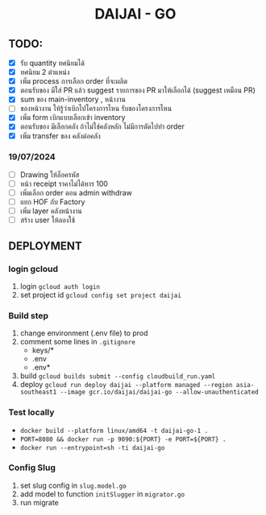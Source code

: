 <h1 align="center">
  DAIJAI - GO
</h1>

## TODO:

- [x] รับ quantity ทศนิยมได้
- [x] ทศนิยม 2 ตำแหน่ง
- [x] เพิ่ม process การเลือก order ที่จะผลิต
- [x] ตอนรับของ มีใส่ PR แล้ว suggest รายการของ PR มาให้เลือกได้ (suggest เหมือน PR)
- [x] sum ของ main-inventory , หน้างาน
- [ ] ของหน้างาน ให้รู้ว่าเบิกไปโครงการไหน รับของโครงการไหน
- [x] เพิ่ม form เบิกแบบเลือกเข้า inventory
- [x] ตอนรับของ มีเลือกคลัง ถ้าไม่ใช่คลังหลัก ไม่มีการตัดไปทำ order
- [x] เพิ่ม transfer ของ คลังต่อคลัง

### 19/07/2024

- [ ] Drawing ให้ล็อครหัส
- [ ] หน้า receipt ราคาไม่ได้หาร 100
- [ ] เพิ่มเลือก order ตอน admin withdraw
- [ ] แยก HOF กับ Factory
- [ ] เพิ่ม layer คลังหน้างาน
- [ ] สร้าง user ให้ลองใช้

## DEPLOYMENT

### login gcloud

1. login `gcloud auth login`
2. set project id `gcloud config set project daijai`

### Build step

1. change environment (.env file) to prod
2. comment some lines in `.gitignore`
   - keys/\*
   - .env
   - .env\*
3. build `gcloud builds submit --config cloudbuild_run.yaml`
4. deploy `gcloud run deploy daijai --platform managed --region asia-southeast1 --image gcr.io/daijai/daijai-go --allow-unauthenticated`

### Test locally

- `docker build --platform linux/amd64 -t daijai-go-1 .`
- `PORT=8080 && docker run -p 9090:${PORT} -e PORT=${PORT} .`
- `docker run --entrypoint=sh -ti daijai-go`

### Config Slug

1. set slug config in `slug.model.go`
2. add model to function `initSlugger` in `migrator.go`
3. run migrate
